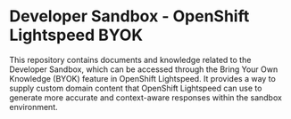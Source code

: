 # Developer Sandbox - OpenShift Lightspeed BYOK

This repository contains documents and knowledge related to the Developer Sandbox, which can be accessed through the Bring Your Own Knowledge (BYOK) feature in OpenShift Lightspeed. It provides a way to supply custom domain content that OpenShift Lightspeed can use to generate more accurate and context-aware responses within the sandbox environment.